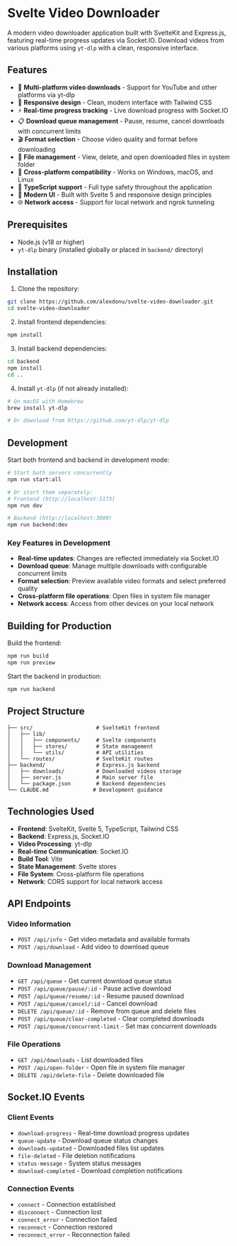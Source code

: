 # Svelte Video Downloader

A modern video downloader application built with SvelteKit and Express.js, featuring real-time progress updates via Socket.IO. Download videos from various platforms using `yt-dlp` with a clean, responsive interface.

## Features

- 🎥 **Multi-platform video downloads** - Support for YouTube and other platforms via yt-dlp
- 📱 **Responsive design** - Clean, modern interface with Tailwind CSS
- ⚡ **Real-time progress tracking** - Live download progress with Socket.IO
- 📋 **Download queue management** - Pause, resume, cancel downloads with concurrent limits
- 🎬 **Format selection** - Choose video quality and format before downloading
- 📁 **File management** - View, delete, and open downloaded files in system folder
- 🔄 **Cross-platform compatibility** - Works on Windows, macOS, and Linux
- 📝 **TypeScript support** - Full type safety throughout the application
- 🎨 **Modern UI** - Built with Svelte 5 and responsive design principles
- 🌐 **Network access** - Support for local network and ngrok tunneling

## Prerequisites

- Node.js (v18 or higher)
- `yt-dlp` binary (installed globally or placed in `backend/` directory)

## Installation

1. Clone the repository:
```bash
git clone https://github.com/alexdonu/svelte-video-downloader.git
cd svelte-video-downloader
```

2. Install frontend dependencies:
```bash
npm install
```

3. Install backend dependencies:
```bash
cd backend
npm install
cd ..
```

4. Install `yt-dlp` (if not already installed):
```bash
# On macOS with Homebrew
brew install yt-dlp

# Or download from https://github.com/yt-dlp/yt-dlp
```

## Development

Start both frontend and backend in development mode:

```bash
# Start both servers concurrently
npm run start:all

# Or start them separately:
# Frontend (http://localhost:5173)
npm run dev

# Backend (http://localhost:3000)
npm run backend:dev
```

### Key Features in Development

- **Real-time updates**: Changes are reflected immediately via Socket.IO
- **Download queue**: Manage multiple downloads with configurable concurrent limits
- **Format selection**: Preview available video formats and select preferred quality
- **Cross-platform file operations**: Open files in system file manager
- **Network access**: Access from other devices on your local network

## Building for Production

Build the frontend:

```bash
npm run build
npm run preview
```

Start the backend in production:

```bash
npm run backend
```

## Project Structure

```
├── src/                    # SvelteKit frontend
│   ├── lib/
│   │   ├── components/     # Svelte components
│   │   ├── stores/         # State management
│   │   └── utils/          # API utilities
│   └── routes/             # SvelteKit routes
├── backend/                # Express.js backend
│   ├── downloads/          # Downloaded videos storage
│   ├── server.js           # Main server file
│   └── package.json        # Backend dependencies
└── CLAUDE.md              # Development guidance
```

## Technologies Used

- **Frontend**: SvelteKit, Svelte 5, TypeScript, Tailwind CSS
- **Backend**: Express.js, Socket.IO
- **Video Processing**: yt-dlp
- **Real-time Communication**: Socket.IO
- **Build Tool**: Vite
- **State Management**: Svelte stores
- **File System**: Cross-platform file operations
- **Network**: CORS support for local network access

## API Endpoints

### Video Information
- `POST /api/info` - Get video metadata and available formats
- `POST /api/download` - Add video to download queue

### Download Management
- `GET /api/queue` - Get current download queue status
- `POST /api/queue/pause/:id` - Pause active download
- `POST /api/queue/resume/:id` - Resume paused download
- `POST /api/queue/cancel/:id` - Cancel download
- `DELETE /api/queue/:id` - Remove from queue and delete files
- `POST /api/queue/clear-completed` - Clear completed downloads
- `POST /api/queue/concurrent-limit` - Set max concurrent downloads

### File Operations
- `GET /api/downloads` - List downloaded files
- `POST /api/open-folder` - Open file in system file manager
- `DELETE /api/delete-file` - Delete downloaded file

## Socket.IO Events

### Client Events
- `download-progress` - Real-time download progress updates
- `queue-update` - Download queue status changes
- `downloads-updated` - Downloaded files list updates
- `file-deleted` - File deletion notifications
- `status-message` - System status messages
- `download-completed` - Download completion notifications

### Connection Events
- `connect` - Connection established
- `disconnect` - Connection lost
- `connect_error` - Connection failed
- `reconnect` - Connection restored
- `reconnect_error` - Reconnection failed
